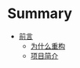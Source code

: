 # Summary

* [前言](README.md)
  * [为什么重构](wei-shi-yao-zhong-gou.md)
  * [项目简介](xiang-mu-jian-jie.md)

